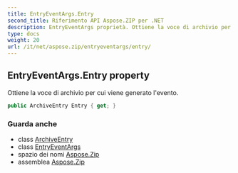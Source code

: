 ```yaml
---
title: EntryEventArgs.Entry
second_title: Riferimento API Aspose.ZIP per .NET
description: EntryEventArgs proprietà. Ottiene la voce di archivio per cui viene generato levento.
type: docs
weight: 20
url: /it/net/aspose.zip/entryeventargs/entry/
---
```

## EntryEventArgs.Entry property

Ottiene la voce di archivio per cui viene generato l'evento.

```csharp
public ArchiveEntry Entry { get; }
```

### Guarda anche

* class [ArchiveEntry](../../archiveentry/)
* class [EntryEventArgs](../)
* spazio dei nomi [Aspose.Zip](../../entryeventargs/)
* assemblea [Aspose.Zip](../../../)


